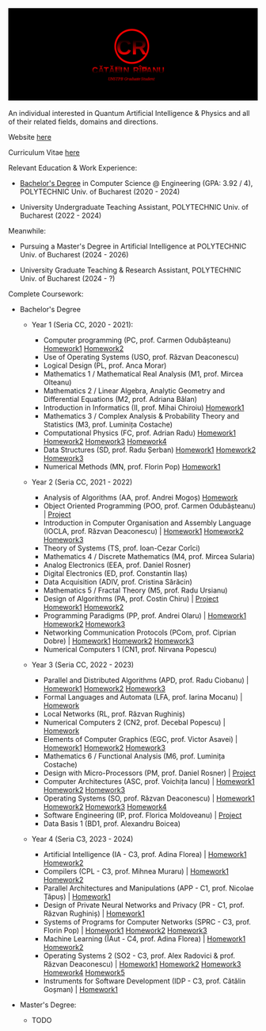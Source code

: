 <img src=https://github.com/Catalin-Ripanu/Catalin-Ripanu/raw/main/Catalin-Ripanu.svg/>

An individual interested in Quantum Artificial Intelligence & Physics and all of their related fields, domains and directions.

Website [here](https://Catalin-Ripanu.github.io/)

Curriculum Vitae [here](https://github.com/Catalin-Ripanu/curriculum-vitae/blob/main/__CV_CR_.pdf)

Relevant Education & Work Experience:

- [Bachelor's Degree](https://github.com/Catalin-Ripanu/Bachelor_Thesis) in Computer Science @ Engineering (GPA: 3.92 / 4), POLYTECHNIC Univ. of Bucharest (2020 - 2024)

- University Undergraduate Teaching Assistant, POLYTECHNIC Univ. of Bucharest (2022 - 2024)

Meanwhile:

- Pursuing a Master's Degree in Artificial Intelligence at POLYTECHNIC Univ. of Bucharest (2024 - 2026)

- University Graduate Teaching & Research Assistant, POLYTECHNIC Univ. of Bucharest (2024 - ?)

Complete Coursework:

- Bachelor's Degree
  - Year 1 (Seria CC, 2020 - 2021):
    - Computer programming (PC, prof. Carmen Odubășteanu) [Homework1](https://github.com/Catalin-Ripanu/HW1_PC) [Homework2](https://github.com/Catalin-Ripanu/HW2_PC)
    - Use of Operating Systems (USO, prof. Răzvan Deaconescu)
    - Logical Design (PL, prof. Anca Morar)
    - Mathematics 1 / Mathematical Real Analysis (M1, prof. Mircea Olteanu)
    - Mathematics 2 / Linear Algebra, Analytic Geometry and Differential Equations (M2, prof. Adriana Bălan) 
    - Introduction in Informatics (II, prof. Mihai Chiroiu) [Homework1](https://github.com/Catalin-Ripanu/HW1_II)
    - Mathematics 3 / Complex Analysis & Probability Theory and Statistics (M3, prof. Luminița Costache)
    - Computational Physics (FC, prof. Adrian Radu) [Homework1](https://github.com/Catalin-Ripanu/HW1_FC) [Homework2](https://github.com/Catalin-Ripanu/HW2_FC) [Homework3](https://github.com/Catalin-Ripanu/HW3_FC) [Homework4](https://github.com/Catalin-Ripanu/HW4_FC)
    - Data Structures (SD, prof. Radu Șerban) [Homework1](https://github.com/Catalin-Ripanu/HW1_SD) [Homework2](https://github.com/Catalin-Ripanu/HW2_SD) [Homework3](https://github.com/Catalin-Ripanu/HW3_SD)
    - Numerical Methods (MN, prof. Florin Pop) [Homework1](https://github.com/Catalin-Ripanu/HW1_MN)
  
  - Year 2 (Seria CC, 2021 - 2022)
    - Analysis of Algorithms (AA, prof. Andrei Mogoș) [Homework](https://github.com/Catalin-Ripanu/HW_AA)
    - Object Oriented Programming (POO, prof. Carmen Odubășteanu) | [Project](https://github.com/Catalin-Ripanu/Project_POO)
    - Introduction in Computer Organisation and Assembly Language (IOCLA, prof. Răzvan Deaconescu) | [Homework1](https://github.com/Catalin-Ripanu/HW1_IOCLA) [Homework2](https://github.com/Catalin-Ripanu/HW2_IOCLA) [Homework3](https://github.com/Catalin-Ripanu/HW3_IOCLA)
    - Theory of Systems (TS, prof. Ioan-Cezar Corîci)
    - Mathematics 4 / Discrete Mathematics (M4, prof. Mircea Sularia)
    - Analog Electronics (EEA, prof. Daniel Rosner)
    - Digital Electronics (ED, prof. Constantin Ilaș)
    - Data Acquisition (ADIV, prof. Cristina Sărăcin)
    - Mathematics 5 / Fractal Theory (M5, prof. Radu Ursianu)
    - Design of Algorithms (PA, prof. Costin Chiru) | [Project](https://github.com/Catalin-Ripanu/Project_PA) [Homework1](https://github.com/Catalin-Ripanu/HW1_PA) [Homework2](https://github.com/Catalin-Ripanu/HW2_PA)
    - Programming Paradigms (PP, prof. Andrei Olaru) | [Homework1](https://github.com/Catalin-Ripanu/HW1_PP) [Homework2](https://github.com/Catalin-Ripanu/HW2_PP) [Homework3](https://github.com/Catalin-Ripanu/HW3_PP)
    - Networking Communication Protocols (PCom, prof. Ciprian Dobre) | [Homework1](https://github.com/Catalin-Ripanu/HW1_PCOM) [Homework2](https://github.com/Catalin-Ripanu/HW2_PCOM) [Homework3](https://github.com/Catalin-Ripanu/HW3_PCOM)
    - Numerical Computers 1 (CN1, prof. Nirvana Popescu)
  
  - Year 3 (Seria CC, 2022 - 2023)
    - Parallel and Distributed Algorithms (APD, prof. Radu Ciobanu) | [Homework1](https://github.com/Catalin-Ripanu/HW1_APD) [Homework2](https://github.com/Catalin-Ripanu/HW2_APD) [Homework3](https://github.com/Catalin-Ripanu/HW3_APD)
    - Formal Languages and Automata (LFA, prof. Iarina Mocanu) | [Homework](https://github.com/Catalin-Ripanu/HW_LFA)
    - Local Networks (RL, prof. Răzvan Rughiniș)
    - Numerical Computers 2 (CN2, prof. Decebal Popescu) | [Homework](https://github.com/Catalin-Ripanu/HW_CN2)
    - Elements of Computer Graphics (EGC, prof. Victor Asavei) | [Homework1](https://github.com/Catalin-Ripanu/HW1_EGC) [Homework2](https://github.com/Catalin-Ripanu/HW2_EGC) [Homework3](https://github.com/Catalin-Ripanu/HW3_EGC)
    - Mathematics 6 / Functional Analysis (M6, prof. Luminița Costache)
    - Design with Micro-Processors (PM, prof. Daniel Rosner) | [Project](https://github.com/Catalin-Ripanu/Project_PM)
    - Computer Architectures (ASC, prof. Voichița Iancu) | [Homework1](https://github.com/Catalin-Ripanu/HW1_ASC) [Homework2](https://github.com/Catalin-Ripanu/HW2_ASC) [Homework3](https://github.com/Catalin-Ripanu/HW3_ASC)
    - Operating Systems (SO, prof. Răzvan Deaconescu) | [Homework1](https://github.com/Catalin-Ripanu/HW1_SO) [Homework2](https://github.com/Catalin-Ripanu/HW2_SO) [Homework3](https://github.com/Catalin-Ripanu/HW3_SO) [Homework4](https://github.com/Catalin-Ripanu/HW4_SO)
    - Software Engineering (IP, prof. Florica Moldoveanu) | [Project](https://github.com/Catalin-Ripanu/HW1_IP)
    - Data Basis 1 (BD1, prof. Alexandru Boicea)
  
  - Year 4 (Seria C3, 2023 - 2024)
    - Artificial Intelligence (IA - C3, prof. Adina Florea) | [Homework1](https://github.com/Catalin-Ripanu/HW1_IA) [Homework2](https://github.com/Catalin-Ripanu/HW2_IA)
    - Compilers (CPL - C3, prof. Mihnea Muraru) | [Homework1](https://github.com/Catalin-Ripanu/HW1_CPL) [Homework2](https://github.com/Catalin-Ripanu/HW2_CPL)
    - Parallel Architectures and Manipulations (APP - C1, prof. Nicolae Țăpuș) | [Homework1](https://github.com/Catalin-Ripanu/HW1_APP)
    - Design of Private Neural Networks and Privacy (PR - C1, prof. Răzvan Rughiniș) | [Homework1](https://github.com/Catalin-Ripanu/HW1_PR)
    - Systems of Programs for Computer Networks (SPRC - C3, prof. Florin Pop) | [Homework1](https://github.com/Catalin-Ripanu/HW1_SPRC) [Homework2](https://github.com/Catalin-Ripanu/HW2_SPRC) [Homework3](https://github.com/Catalin-Ripanu/HW3_SPRC)
    - Machine Learning (ÎAut - C4, prof. Adina Florea) | [Homework1](https://github.com/Catalin-Ripanu/HW1_IAut) [Homework2](https://github.com/Catalin-Ripanu/HW2_IAut)
    - Operating Systems 2 (SO2 - C3, prof. Alex Radovici & prof. Răzvan Deaconescu) | [Homework1](https://github.com/Catalin-Ripanu/HW1_SO2) [Homework2](https://github.com/Catalin-Ripanu/HW2_SO2) [Homework3](https://github.com/Catalin-Ripanu/HW3_SO2) [Homework4](https://github.com/Catalin-Ripanu/HW4_SO2) [Homework5](https://github.com/Catalin-Ripanu/HW5_SO2)
    - Instruments for Software Development (IDP - C3, prof. Cătălin Goșman) | [Homework1](https://github.com/Catalin-Ripanu/HW1_IDP)
   
- Master's Degree:
  - TODO

